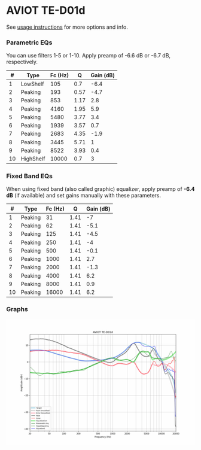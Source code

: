 # AVIOT TE-D01d
See [usage instructions](https://github.com/jaakkopasanen/AutoEq#usage) for more options and info.

### Parametric EQs
You can use filters 1-5 or 1-10. Apply preamp of -6.6 dB or -6.7 dB, respectively.

|   # | Type      |   Fc (Hz) |    Q |   Gain (dB) |
|-----|-----------|-----------|------|-------------|
|   1 | LowShelf  |       105 | 0.7  |        -6.4 |
|   2 | Peaking   |       193 | 0.57 |        -4.7 |
|   3 | Peaking   |       853 | 1.17 |         2.8 |
|   4 | Peaking   |      4160 | 1.95 |         5.9 |
|   5 | Peaking   |      5480 | 3.77 |         3.4 |
|   6 | Peaking   |      1939 | 3.57 |         0.7 |
|   7 | Peaking   |      2683 | 4.35 |        -1.9 |
|   8 | Peaking   |      3445 | 5.71 |         1   |
|   9 | Peaking   |      8522 | 3.93 |         0.4 |
|  10 | HighShelf |     10000 | 0.7  |         3   |

### Fixed Band EQs
When using fixed band (also called graphic) equalizer, apply preamp of **-6.4 dB** (if available) and set gains manually with these parameters.

|   # | Type    |   Fc (Hz) |    Q |   Gain (dB) |
|-----|---------|-----------|------|-------------|
|   1 | Peaking |        31 | 1.41 |        -7   |
|   2 | Peaking |        62 | 1.41 |        -5.1 |
|   3 | Peaking |       125 | 1.41 |        -4.5 |
|   4 | Peaking |       250 | 1.41 |        -4   |
|   5 | Peaking |       500 | 1.41 |        -0.1 |
|   6 | Peaking |      1000 | 1.41 |         2.7 |
|   7 | Peaking |      2000 | 1.41 |        -1.3 |
|   8 | Peaking |      4000 | 1.41 |         6.2 |
|   9 | Peaking |      8000 | 1.41 |         0.9 |
|  10 | Peaking |     16000 | 1.41 |         6.2 |

### Graphs
![](./AVIOT%20TE-D01d.png)

